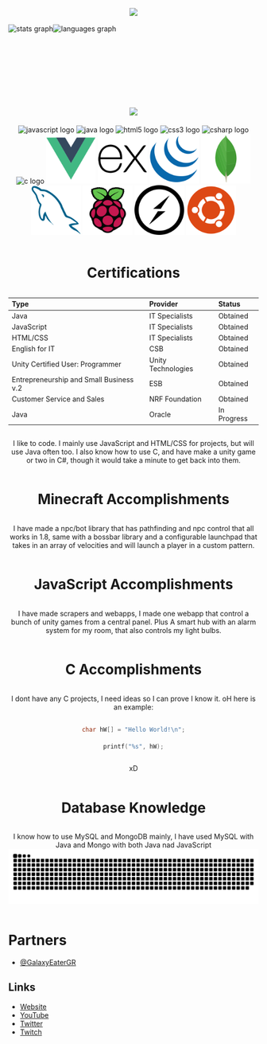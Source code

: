 <p align="center">
  <img src="https://bossslime.com/assets/ezgif.com-gif-maker.gif" width="30%" />
</p>

<div align="center" style="display: flex; flex-direction: row;">
  <img src="https://github-readme-stats.vercel.app/api?hide_title=false&hide_rank=false&show_icons=true&include_all_commits=true&count_private=true&disable_animations=false&theme=merko&locale=en&hide_border=false&username=Bossslime" height="150" alt="stats graph"  />
  <img src="https://github-readme-stats.vercel.app/api/top-langs?locale=en&hide_title=false&layout=compact&card_width=320&langs_count=5&theme=merko&hide_border=false&username=Bossslime" height="150" alt="languages graph"  />
</div>
<br>
<div align="center">
  <img src="https://discord.c99.nl/widget/theme-2/369145324637257728.png"/>
</div>
<br>

<div align="center">
  <img src="https://cdn.jsdelivr.net/gh/devicons/devicon/icons/javascript/javascript-original.svg" width="100" alt="javascript logo" title="JavaScript" />
  <img src="https://cdn.jsdelivr.net/gh/devicons/devicon/icons/java/java-original.svg" width="100" alt="java logo" title="Java" />
  <img src="https://cdn.jsdelivr.net/gh/devicons/devicon/icons/html5/html5-original.svg" width="100" alt="html5 logo" title="HTML 5" />
  <img src="https://cdn.jsdelivr.net/gh/devicons/devicon/icons/css3/css3-original.svg" width="100" alt="css3 logo" title="CSS 3" />
  <img src="https://cdn.jsdelivr.net/gh/devicons/devicon/icons/csharp/csharp-original.svg" width="100" alt="csharp logo" title="C#" />
  <img src="https://cdn.jsdelivr.net/gh/devicons/devicon/icons/c/c-original.svg" width="100" alt="c logo" title="C" />
  <img src="https://github.com/devicons/devicon/blob/v2.15.1/icons/vuejs/vuejs-original.svg" width="100" alt="vuejs logo" title="VueJS" />
  <img src="https://github.com/devicons/devicon/blob/v2.15.1/icons/express/express-original.svg" width="100" alt="express logo" title="Express" />
  <img src="https://github.com/devicons/devicon/blob/v2.15.1/icons/jquery/jquery-original.svg" width="100" alt="jquery logo" title="JQuery" />
  <img src="https://github.com/devicons/devicon/blob/v2.15.1/icons/mongodb/mongodb-original.svg" width="100" alt="mongodb logo" title="MongoDB" />
  <img src="https://github.com/devicons/devicon/blob/v2.15.1/icons/mysql/mysql-original.svg" width="100" alt="mysql logo" title="MySQL" />
  <img src="https://github.com/devicons/devicon/blob/v2.15.1/icons/raspberrypi/raspberrypi-original.svg" width="100" alt="raspberry pi logo" title="Raspberry PI" />
  <img src="https://github.com/devicons/devicon/blob/v2.15.1/icons/socketio/socketio-original.svg" width="100" alt="socket.io logo" title="Socket.IO" />
  <img src="https://github.com/devicons/devicon/blob/v2.15.1/icons/ubuntu/ubuntu-plain.svg" width="100" alt="ubuntu logo" title="Ubuntu" />
  
</div>

<div align="center" style="display: flex; flex-direction: column;">
  <br>

# Certifications
| Type | Provider | Status |
| :--- | :------- | :----- |
| Java | IT Specialists | Obtained |
| JavaScript | IT Specialists | Obtained |
| HTML/CSS | IT Specialists | Obtained |
| English for IT | CSB | Obtained |
| Unity Certified User: Programmer | Unity Technologies | Obtained |
| Entrepreneurship and Small Business v.2 | ESB | Obtained |
| Customer Service and Sales | NRF Foundation | Obtained |
| Java | Oracle | In Progress |

I like to code. I mainly use JavaScript and HTML/CSS for projects, but will use Java often too. I also know how to use C, and have make a unity game or two in C#, though it would take a minute to get back into them. 

 # Minecraft Accomplishments
 I have made a npc/bot library that has pathfinding and npc control that all works in 1.8, same with a bossbar library and a configurable launchpad that takes in an array of velocities and will launch a player in a custom pattern.
 
 # JavaScript Accomplishments
 I have made scrapers and webapps, I made one webapp that control a bunch of unity games from a central panel. Plus A smart hub with an alarm system for my room, that also controls my light bulbs.
 
 # C Accomplishments
 I dont have any C projects, I need ideas so I can prove I know it. oH here is an example:
 
 ```C
 char hW[] = "Hello World!\n";
 
 printf("%s", hW);
```
xD

# Database Knowledge
I know how to use MySQL and MongoDB mainly, I have used MySQL with Java and Mongo with both Java nad JavaScript
  <br>
  <img src="https://raw.githubusercontent.com/Platane/snk/output/github-contribution-grid-snake.svg" />
</div>

# Partners

- [@GalaxyEaterGR](https://github.com/GalaxyEaterGR)


## Links
- [Website](https://bossslime.com/)
- [YouTube](https://www.youtube.com/c/bossslime)
- [Twitter](https://twitter.com/Bossslimeplayz)
- [Twitch](https://www.twitch.tv/bosssslime)
